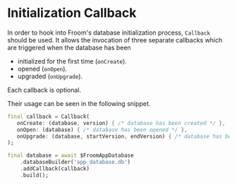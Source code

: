 # Initialization Callback

In order to hook into Froom's database initialization process, `Callback` should be used.
It allows the invocation of three separate callbacks which are triggered when the database has been

- initialized for the first time (`onCreate`).
- opened (`onOpen`).
- upgraded (`onUpgrade`).

Each callback is optional.

Their usage can be seen in the following snippet.

```dart
final callback = Callback(
   onCreate: (database, version) { /* database has been created */ },
   onOpen: (database) { /* database has been opened */ },
   onUpgrade: (database, startVersion, endVersion) { /* database has been upgraded */ },
);

final database = await $FroomAppDatabase
    .databaseBuilder('app_database.db')
    .addCallback(callback)
    .build();
```
